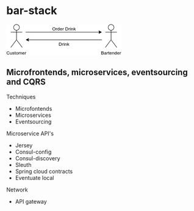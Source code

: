 # bar-stack
![Bar System](./docs/BarSystem.png)

## Microfrontends, microservices, eventsourcing and CQRS
Techniques
* Microfontends
* Microservices
* Eventsourcing

Microservice API's
* Jersey
* Consul-config
* Consul-discovery
* Sleuth
* Spring cloud contracts
* Eventuate local

Network
* API gateway